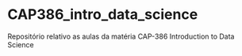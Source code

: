 # CAP386_intro_data_science

Repositório relativo as aulas da matéria CAP-386 Introduction to Data Science
